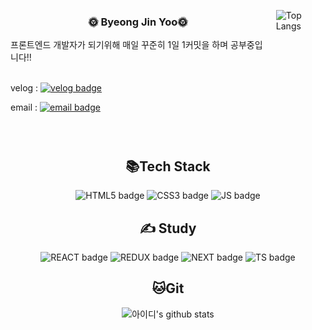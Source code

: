 
<div style="display:flex; flex-wrap: nowrap; ">
    <div style="display:flex; flex-direction:column; justify-content: space-between;margin-right:17px">
        <h3 align="center">
            🌞 Byeong Jin Yoo🌞
        </h3>
        <div style="width:100%">
            프론트엔드 개발자가 되기위해 매일 꾸준히 1일 1커밋을 하며 공부중입니다!!</br>
        </div>
    <br/>
<div class="velog-naver">

velog : [![velog badge](https://img.shields.io/badge/velog-20C997.svg?&style=flat-square&logo=velog&logoColor=white)](https://velog.io/@ybj1227)
    </br>

email : [![email badge](https://img.shields.io/badge/email-03C75A?&style=flat-square&logo=naver&logoColor=white)](mailto:ppwm111@naver.com)
    </div>

</div>

<div>

![Top Langs](https://github-readme-stats.vercel.app/api/top-langs/?username=ByJin98&layout=compact)
</div>

</div>

<h2 align="center">📚Tech Stack</h2>

<div align="center">

![HTML5 badge](https://img.shields.io/badge/HTML5-E34F26?style=flat-square&logo=HTML5&logoColor=white)
![CSS3 badge](https://img.shields.io/badge/CSS3-1572B6?style=flat-square&logo=CSS3&logoColor=white)
![JS badge](https://img.shields.io/badge/JAVASCRIPT-F7DF1E?style=flat-square&logo=JavaScript&logoColor=white)

</div>


<h2 align="center">✍️ Study </h2>
<div align="center">

![REACT badge](https://img.shields.io/badge/REACT-61DAFB?style=flat-square&logo=React&logoColor=white)
![REDUX badge](https://img.shields.io/badge/REDUX-764ABC?style=flat-square&logo=Redux&logoColor=white)
![NEXT badge](https://img.shields.io/badge/Next.js-000000?style=flat-square&logo=Next.js&logoColor=white)
![TS badge](https://img.shields.io/badge/TYPESCRIPT-3178C6?style=flat-square&logo=TypeScript&logoColor=white)

</div>



<h2 align="center"> 🐱Git</h2>

<div align="center">

![아이디's github stats](https://github-readme-stats.vercel.app/api?username=ByJin98&theme=dracula&show_icons=true)

</div>




